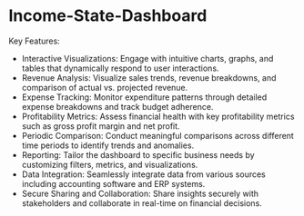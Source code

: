# Income-State-Dashboard



Key Features:

- Interactive Visualizations: Engage with intuitive charts, graphs, and tables that dynamically respond to user interactions.
- Revenue Analysis: Visualize sales trends, revenue breakdowns, and comparison of actual vs. projected revenue.
- Expense Tracking: Monitor expenditure patterns through detailed expense breakdowns and track budget adherence.
- Profitability Metrics: Assess financial health with key profitability metrics such as gross profit margin and net profit.
- Periodic Comparison: Conduct meaningful comparisons across different time periods to identify trends and anomalies.
- Reporting: Tailor the dashboard to specific business needs by customizing filters, metrics, and visualizations.
- Data Integration: Seamlessly integrate data from various sources including accounting software and ERP systems.
- Secure Sharing and Collaboration: Share insights securely with stakeholders and collaborate in real-time on financial decisions.
